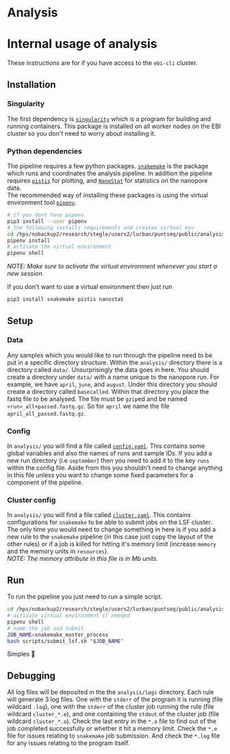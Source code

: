 # Analysis



# Internal usage of analysis
These instructions are for if you have access to the `ebi-cli` cluster.  

## Installation

### Singularity
The first dependency is [`singularity`](https://www.sylabs.io/singularity/) which is a program for building and running containers. This package is installed on all worker nodes on the EBI cluster so you don't need to worry about installing it.  

### Python dependencies
The pipeline requires a few python packages. [`snakemake`](https://snakemake.readthedocs.io/en/stable/) is the package which runs and coordinates the analysis pipeline. In addition the pipeline requires [`pistis`](https://github.com/mbhall88/pistis) for plotting, and [`NanoStat`](https://github.com/wdecoster/nanostat) for statistics on the nanopore data.  
The recommended way of installing these packages is using the virtual environment tool [`pipenv`](https://pipenv.readthedocs.io/en/latest/).  

```sh
# if you dont have pipenv
pip3 install --user pipenv
# the following installs requirements and creates virtual env
cd /hps/nobackup2/research/stegle/users2/lurban/puntseq/public/analysis
pipenv install
# activate the virtual environment
pipenv shell
```

*NOTE: Make sure to activate the virtual environment whenever you start a new session.*  

If you don't want to use a virtual environment then just run

```sh
pip3 install snakemake pistis nanostat
```

## Setup

### Data
Any samples which you would like to run through the pipeline need to be put in a specific directory structure. Within the `analysis/` directory there is a directory called `data/`. Unsurprisingly the data goes in here. You should create a directory under `data/` with a name unique to the nanopore run. For example, we have `april`, `june`, and `august`. Under this directory you should create a directory called `basecalled`. Within that directory you place the fastq file to be analysed. The file must be `gzip`ed and be named `<run>_all+passed.fastq.gz`. So for `april` we name the file `april_all_passed.fastq.gz`.

### Config
In `analysis/` you will find a file called [`config.yaml`](https://github.com/d-j-k/puntseq/blob/master/analysis/config.yaml). This contains some global variables and also the names of runs and sample IDs. If you add a new run directory (i.e `september`) then you need to add it to the key `runs` within the config file. Aside from this you shouldn't need to change anything in this file unless you want to change some fixed parameters for a component of the pipeline.

### Cluster config
In `analysis/` you will find a file called [`cluster.yaml`](https://github.com/d-j-k/puntseq/blob/master/analysis/cluster.yaml). This contains configurations for `snakemake` to be able to submit jobs on the LSF cluster. The only time you would need to change something in here is if you add a new rule to the `snakemake` pipeline (in this case just copy the layout of the other rules) or if a job is killed for hitting it's memory limit (increase `memory` and the memory units in `resources`).  
*NOTE: The memory attribute in this file is in Mb units.*

## Run

To run the pipeline you just need to run a simple script.

```sh
cd /hps/nobackup2/research/stegle/users2/lurban/puntseq/public/analysis
# activate virtual environment if needed
pipenv shell
# name the job and submit
JOB_NAME=snakemake_master_process
bash scripts/submit_lsf.sh "$JOB_NAME"
```

Simples 🤘

## Debugging
All log files will be deposited in the the `analysis/logs` directory. Each rule will generate 3 log files. One with the `stderr` of the program it is running (file wildcard `.log`), one with the `stderr` of the cluster job running the rule (file wildcard `cluster_*.e`), and one containing the `stdout` of the cluster job (file wildcard `cluster_*.o`). Check the last entry in the `*.o` file to find out of the job completed successfully or whether it hit a memory limit. Check the `*.e` file for issues relating to `snakemake` job submission. And check the `*.log` file for any issues relating to the program itself.
